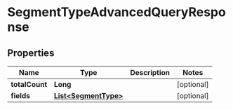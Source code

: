 

# SegmentTypeAdvancedQueryResponse


## Properties

Name | Type | Description | Notes
------------ | ------------- | ------------- | -------------
**totalCount** | **Long** |  |  [optional]
**fields** | [**List&lt;SegmentType&gt;**](SegmentType.md) |  |  [optional]



